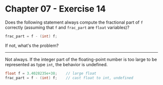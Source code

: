 # Chapter 07 - Exercise 14

Does the following statement always compute the fractional part of `f` correctly
(assuming that `f` and `frac_part` are `float` variables)?

```C
frac_part = f - (int) f;
```

If not, what's the problem?

---

Not always.  If the integer part of the floating-point number is too large to be
represented as type `int`, the behavior is undefined.

```C
float f = 3.4028235e+38;    // large float
frac_part = f - (int) f;    // cast float to int, undefined
```
